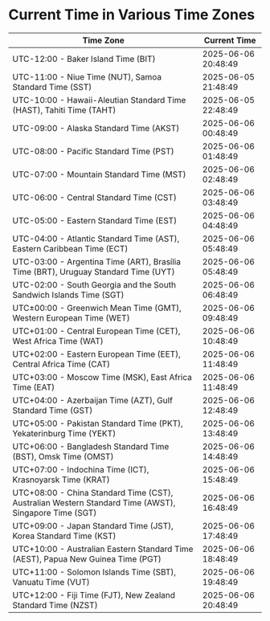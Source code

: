 # Current Time in Various Time Zones

| Time Zone | Current Time |
|-----------|--------------|
| UTC-12:00 - Baker Island Time (BIT) | 2025-06-06 20:48:49 |
| UTC-11:00 - Niue Time (NUT), Samoa Standard Time (SST) | 2025-06-05 21:48:49 |
| UTC-10:00 - Hawaii-Aleutian Standard Time (HAST), Tahiti Time (TAHT) | 2025-06-05 22:48:49 |
| UTC-09:00 - Alaska Standard Time (AKST) | 2025-06-06 00:48:49 |
| UTC-08:00 - Pacific Standard Time (PST) | 2025-06-06 01:48:49 |
| UTC-07:00 - Mountain Standard Time (MST) | 2025-06-06 02:48:49 |
| UTC-06:00 - Central Standard Time (CST) | 2025-06-06 03:48:49 |
| UTC-05:00 - Eastern Standard Time (EST) | 2025-06-06 04:48:49 |
| UTC-04:00 - Atlantic Standard Time (AST), Eastern Caribbean Time (ECT) | 2025-06-06 05:48:49 |
| UTC-03:00 - Argentina Time (ART), Brasília Time (BRT), Uruguay Standard Time (UYT) | 2025-06-06 05:48:49 |
| UTC-02:00 - South Georgia and the South Sandwich Islands Time (SGT) | 2025-06-06 06:48:49 |
| UTC±00:00 - Greenwich Mean Time (GMT), Western European Time (WET) | 2025-06-06 09:48:49 |
| UTC+01:00 - Central European Time (CET), West Africa Time (WAT) | 2025-06-06 10:48:49 |
| UTC+02:00 - Eastern European Time (EET), Central Africa Time (CAT) | 2025-06-06 11:48:49 |
| UTC+03:00 - Moscow Time (MSK), East Africa Time (EAT) | 2025-06-06 11:48:49 |
| UTC+04:00 - Azerbaijan Time (AZT), Gulf Standard Time (GST) | 2025-06-06 12:48:49 |
| UTC+05:00 - Pakistan Standard Time (PKT), Yekaterinburg Time (YEKT) | 2025-06-06 13:48:49 |
| UTC+06:00 - Bangladesh Standard Time (BST), Omsk Time (OMST) | 2025-06-06 14:48:49 |
| UTC+07:00 - Indochina Time (ICT), Krasnoyarsk Time (KRAT) | 2025-06-06 15:48:49 |
| UTC+08:00 - China Standard Time (CST), Australian Western Standard Time (AWST), Singapore Time (SGT) | 2025-06-06 16:48:49 |
| UTC+09:00 - Japan Standard Time (JST), Korea Standard Time (KST) | 2025-06-06 17:48:49 |
| UTC+10:00 - Australian Eastern Standard Time (AEST), Papua New Guinea Time (PGT) | 2025-06-06 18:48:49 |
| UTC+11:00 - Solomon Islands Time (SBT), Vanuatu Time (VUT) | 2025-06-06 19:48:49 |
| UTC+12:00 - Fiji Time (FJT), New Zealand Standard Time (NZST) | 2025-06-06 20:48:49 |
